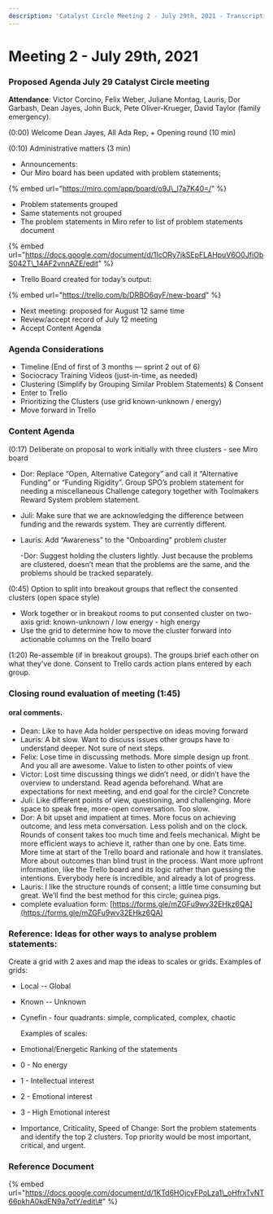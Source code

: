 ```yaml
---
description: 'Catalyst Circle Meeting 2 - July 29th, 2021 - Transcription of minutes'
---
```


# Meeting 2 - July 29th, 2021

### Proposed Agenda July 29 Catalyst Circle meeting

**Attendance**: Victor Corcino, Felix Weber, Juliane Montag, Lauris, Dor Garbash, Dean Jayes, John Buck, Pete Oliver-Krueger, David Taylor \(family emergency\).

\(0:00\) Welcome Dean Jayes, All Ada Rep, + Opening round \(10 min\)

\(0:10\) Administrative matters \(3 min\)

* Announcements: 
* Our Miro board has been updated with problem statements; 

{% embed url="https://miro.com/app/board/o9J\_l7a7K40=/" %}

* Problem statements grouped
* Same statements not grouped
* The problem statements in Miro refer to list of problem statements document 

{% embed url="https://docs.google.com/document/d/1IcORy7jkSEpFLAHpuV6O0JfiObS042T\_14AF2vnnAZE/edit" %}

* Trello Board created for today’s output:

{% embed url="https://trello.com/b/DRBO6qyF/new-board" %}

* Next meeting: proposed for August 12  same time
* Review/accept record of July 12 meeting
* Accept Content Agenda 

### Agenda Considerations

* Timeline \(End of first of 3 months — sprint 2 out of 6\)
* Sociocracy Training Videos \(just-in-time, as needed\)
* Clustering \(Simplify by Grouping Similar Problem Statements\) & Consent
* Enter to Trello
* Prioritizing the Clusters \(use grid known-unknown / energy\)
* Move forward in Trello

### Content Agenda

\(0:17\) Deliberate on proposal to work initially with three clusters - see Miro board

* Dor: Replace “Open, Alternative Category” and call it “Alternative Funding” or “Funding Rigidity”. Group SPO’s problem statement for needing a miscellaneous Challenge category together with Toolmakers Reward System problem statement.
* Juli: Make sure that we are acknowledging the difference between funding and the rewards system. They are currently different.
* Lauris: Add “Awareness” to the “Onboarding” problem cluster

  -Dor: Suggest holding the clusters lightly. Just because the problems are clustered, doesn’t mean that the problems are the same, and the problems should be tracked separately. 

\(0:45\) Option to split into breakout groups that reflect the consented clusters \(open space style\)

* Work together or in breakout rooms to put consented cluster on two-axis grid: known-unknown / low energy - high energy
* Use the grid to determine how to move the cluster forward into actionable columns on the Trello board 

\(1:20\) Re-assemble \(if in breakout groups\). The groups brief each other on what they’ve done. Consent to Trello cards action plans entered by each group.

### Closing round evaluation of meeting \(1:45\)

#### oral comments.

* Dean: Like to have Ada holder perspective on ideas moving forward
* Lauris: A bit slow. Want to discuss issues other groups have to understand deeper. Not sure of next steps.
* Felix: Lose time in discussing methods. More simple design up front. And you all are awesome. Value to listen to other points of view 
* Victor: Lost time discussing things we didn’t need, or didn’t have the overview to understand. Read agenda beforehand. What are expectations for next meeting, and end goal for the circle? Concrete
* Juli: Like different points of view, questioning, and challenging. More space to speak free, more-open conversation. Too slow. 
* Dor: A bit upset and impatient at times. More focus on achieving outcome, and less meta conversation. Less polish and on the clock. Rounds of consent takes too much time and feels mechanical. Might be more efficient ways to achieve it, rather than one by one. Eats time. More time at start of the Trello board and rationale and how it translates. More about outcomes than blind trust in the process. Want more upfront information, like the Trello board and its logic rather than guessing the intentions. Everybody here is incredible, and already a lot of progress.
* Lauris: I like the structure rounds of consent; a little time consuming but great. We’ll find the best method for this circle; guinea pigs.
* complete evaluation form: [https://forms.gle/mZGFu9wv32EHkz6QA](https://forms.gle/mZGFu9wv32EHkz6QA) 

### Reference: Ideas for other ways to analyse problem statements:

Create a grid with 2 axes and map the ideas to scales or grids. Examples of grids:

* Local -- Global
* Known -- Unknown
* Cynefin - four quadrants: simple, complicated, complex, chaotic

  Examples of scales:

* Emotional/Energetic Ranking of the statements
* 0 - No energy
* 1 - Intellectual interest
* 2 - Emotional interest
* 3 - High Emotional interest
* Importance, Criticality, Speed of Change: Sort the problem statements and identify the top 2 clusters. Top priority would be most important, critical, and urgent.

### Reference Document

{% embed url="https://docs.google.com/document/d/1KTd6HOjcyFPoLza1\_oHfrxTvNT66pkhA0kdEN9a7otY/edit\#" %}



